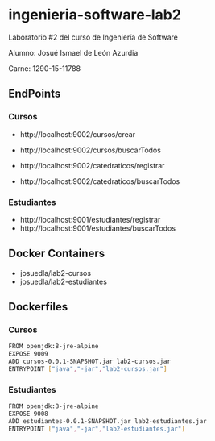# ingenieria-software-lab2
Laboratorio #2 del curso de Ingeniería de Software

Alumno: Josué Ismael de León Azurdia

Carne: 1290-15-11788

## EndPoints
### Cursos
- http://localhost:9002/cursos/crear
- http://localhost:9002/cursos/buscarTodos

- http://localhost:9002/catedraticos/registrar
- http://localhost:9002/catedraticos/buscarTodos

### Estudiantes
- http://localhost:9001/estudiantes/registrar
- http://localhost:9001/estudiantes/buscarTodos


## Docker Containers
* josuedla/lab2-cursos
* josuedla/lab2-estudiantes 

## Dockerfiles
### Cursos
```sh
FROM openjdk:8-jre-alpine
EXPOSE 9009
ADD cursos-0.0.1-SNAPSHOT.jar lab2-cursos.jar
ENTRYPOINT ["java","-jar","lab2-cursos.jar"]
```

### Estudiantes
```sh
FROM openjdk:8-jre-alpine
EXPOSE 9008
ADD estudiantes-0.0.1-SNAPSHOT.jar lab2-estudiantes.jar
ENTRYPOINT ["java","-jar","lab2-estudiantes.jar"]
```
